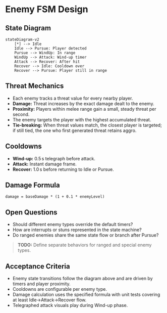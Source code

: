 # Enemy FSM Design

## State Diagram
```mermaid
stateDiagram-v2
    [*] --> Idle
    Idle --> Pursue: Player detected
    Pursue --> WindUp: In range
    WindUp --> Attack: Wind-up timer
    Attack --> Recover: After hit
    Recover --> Idle: Cooldown over
    Recover --> Pursue: Player still in range
```

## Threat Mechanics
- Each enemy tracks a threat value for every nearby player.
- **Damage:** Threat increases by the exact damage dealt to the enemy.
- **Proximity:** Players within melee range gain a small, steady threat per second.
- The enemy targets the player with the highest accumulated threat.
- **Tie‑breaking:** When threat values match, the closest player is targeted; if still tied, the one who first generated threat retains aggro.

## Cooldowns
- **Wind-up:** 0.5 s telegraph before attack.
- **Attack:** Instant damage frame.
- **Recover:** 1.0 s before returning to Idle or Pursue.

## Damage Formula
`damage = baseDamage * (1 + 0.1 * enemyLevel)`

## Open Questions
- Should different enemy types override the default timers?
- How are interrupts or stuns represented in the state machine?
- Do ranged enemies share the same state flow or branch after Pursue?
> **TODO:** Define separate behaviors for ranged and special enemy types.

## Acceptance Criteria
- Enemy state transitions follow the diagram above and are driven by timers and player proximity.
- Cooldowns are configurable per enemy type.
- Damage calculation uses the specified formula with unit tests covering at least Idle→Attack→Recover flow.
- Telegraphed attack visuals play during Wind-up phase.
